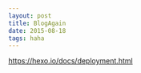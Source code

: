 ```yaml
---
layout: post
title: BlogAgain
date: 2015-08-18
tags: haha
---
```


https://hexo.io/docs/deployment.html
